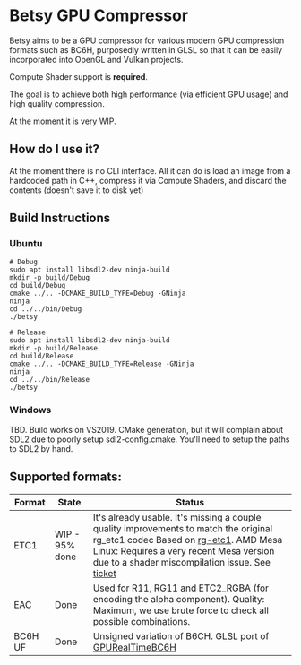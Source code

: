 # Betsy GPU Compressor

Betsy aims to be a GPU compressor for various modern GPU compression formats such as BC6H,
purposedly written in GLSL so that it can be easily incorporated into OpenGL and Vulkan projects.

Compute Shader support is **required**.

The goal is to achieve both high performance (via efficient GPU usage) and high quality compression.

At the moment it is very WIP.

## How do I use it?

At the moment there is no CLI interface. All it can do is load an image from a hardcoded path in C++, compress it via Compute Shaders, and discard the contents (doesn't save it to disk yet)

## Build Instructions

### Ubuntu

```
# Debug
sudo apt install libsdl2-dev ninja-build
mkdir -p build/Debug
cd build/Debug
cmake ../.. -DCMAKE_BUILD_TYPE=Debug -GNinja
ninja
cd ../../bin/Debug
./betsy

# Release
sudo apt install libsdl2-dev ninja-build
mkdir -p build/Release
cd build/Release
cmake ../.. -DCMAKE_BUILD_TYPE=Release -GNinja
ninja
cd ../../bin/Release
./betsy
```

### Windows

TBD.
Build works on VS2019. CMake generation, but it will complain about SDL2 due to poorly setup sdl2-config.cmake.
You'll need to setup the paths to SDL2 by hand.

## Supported formats:

| Format  | State          |Status|
|---------|----------------|------|
| ETC1    | WIP - 95% done | It's already usable. It's missing a couple quality improvements to match the original rg_etc1 codec Based on [rg-etc1](https://github.com/richgel999/rg-etc1). AMD Mesa Linux: Requires a very recent Mesa version due to a shader miscompilation issue. See [ticket](https://gitlab.freedesktop.org/mesa/mesa/-/issues/3044#note_515611)|
| EAC     | Done           | Used for R11, RG11 and ETC2_RGBA (for encoding the alpha component). Quality: Maximum, we use brute force to check all possible combinations.|
| BC6H UF | Done           | Unsigned variation of B6CH. GLSL port of [GPURealTimeBC6H](https://github.com/knarkowicz/GPURealTimeBC6H)|